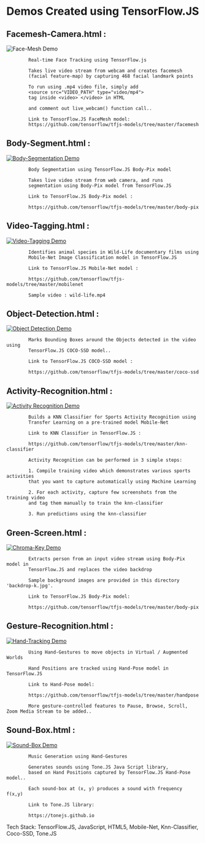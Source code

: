 
# 	Demos Created using TensorFlow.JS    


## Facemesh-Camera.html :

![Face-Mesh Demo](demos/facemesh.gif)

			Real-time Face Tracking using TensorFlow.js

			Takes live video stream from webcam and creates facemesh
			(facial feature-map) by capturing 468 facial landmark points

			To run using .mp4 video file, simply add
			<source src="VIDEO_PATH" type="video/mp4">
			tag inside <video> </video> in HTML

			and comment out live_webcam() function call..

			Link to TensorFlow.JS FaceMesh model:
			https://github.com/tensorflow/tfjs-models/tree/master/facemesh

## Body-Segment.html   :

[![Body-Segmentation Demo](https://img.youtube.com/vi/ryzB5qCP8KY/0.jpg)](https://www.youtube.com/watch?v=ryzB5qCP8KY)

			Body Segmentation using TensorFlow.JS Body-Pix model

			Takes live video stream from web camera, and runs
			segmentation using Body-Pix model from TensorFlow.JS

			Link to TensorFlow.JS Body-Pix model :

			https://github.com/tensorflow/tfjs-models/tree/master/body-pix

## Video-Tagging.html  :

[![Video-Tagging Demo](https://img.youtube.com/vi/2U7XreZlw_U/0.jpg)](https://www.youtube.com/watch?v=2U7XreZlw_U)

			Identifies animal species in Wild-Life documentary films using
			Mobile-Net Image Classification model in TensorFlow.JS

			Link to TensorFlow.JS Mobile-Net model :

			https://github.com/tensorflow/tfjs-models/tree/master/mobilenet

			Sample video : wild-life.mp4

## Object-Detection.html :

[![Object Detection Demo](https://img.youtube.com/vi/MrTGiH3UEoQ/0.jpg)](https://www.youtube.com/watch?v=MrTGiH3UEoQ)

			Marks Bounding Boxes around the Objects detected in the video using
			TensorFlow.JS COCO-SSD model..

			Link to TensorFlow.JS COCO-SSD model :

			https://github.com/tensorflow/tfjs-models/tree/master/coco-ssd


## Activity-Recognition.html :
[![Activity Recognition Demo](https://img.youtube.com/vi/7QB1AgsR-qc/0.jpg)](https://www.youtube.com/watch?v=7QB1AgsR-qc)

			Builds a KNN Classifier for Sports Activity Recognition using
			Transfer Learning on a pre-trained model Mobile-Net

			Link to KNN Classifier in TensorFlow.JS :

			https://github.com/tensorflow/tfjs-models/tree/master/knn-classifier

			Activity Recognition can be performed in 3 simple steps:

			1. Compile training video which demonstrates various sports activities
			that you want to capture automatically using Machine Learning

			2. For each activity, capture few screenshots from the training video
			and tag them manually to train the knn-classifier

			3. Run predictions using the knn-classifier

## Green-Screen.html :

[![Chroma-Key Demo](https://img.youtube.com/vi/ZUDdECVFBOE/0.jpg)](https://www.youtube.com/watch?v=ZUDdECVFBOE)

			Extracts person from an input video stream using Body-Pix model in
			TensorFlow.JS and replaces the video backdrop

			Sample background images are provided in this directory 'backdrop-k.jpg'.

			Link to TensorFlow.JS Body-Pix model:

			https://github.com/tensorflow/tfjs-models/tree/master/body-pix

## Gesture-Recognition.html :

[![Hand-Tracking Demo](https://img.youtube.com/vi/CTGRbU9-P6U/0.jpg)](https://www.youtube.com/watch?v=CTGRbU9-P6U)

			Using Hand-Gestures to move objects in Virtual / Augmented Worlds

			Hand Positions are tracked using Hand-Pose model in TensorFlow.JS

			Link to Hand-Pose model:

			https://github.com/tensorflow/tfjs-models/tree/master/handpose

			More gesture-controlled features to Pause, Browse, Scroll, Zoom Media Stream to be added..

## Sound-Box.html :

[![Sound-Box Demo](https://img.youtube.com/vi/REbq8Fq0BIw/0.jpg)](https://www.youtube.com/watch?v=REbq8Fq0BIw)

			Music Generation using Hand-Gestures

			Generates sounds using Tone.JS Java Script library, 
			based on Hand Positions captured by TensorFlow.JS Hand-Pose model..

			Each sound-box at (x, y) produces a sound with frequency f(x,y)

			Link to Tone.JS library:

			https://tonejs.github.io

Tech Stack: TensorFlow.JS, JavaScript, HTML5, Mobile-Net, Knn-Classifier, Coco-SSD, Tone.JS
